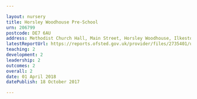```yaml
---

layout: nursery
title: Horsley Woodhouse Pre-School
urn: 206799
postcode: DE7 6AU
address: Methodist Church Hall, Main Street, Horsley Woodhouse, Ilkeston, Derbyshire, DE7 6AU
latestReportUrl: https://reports.ofsted.gov.uk/provider/files/2735401/urn/206799.pdf
teaching: 2
development: 2
leadership: 2
outcomes: 2
overall: 2
date: 01 April 2018 
datePublish: 18 October 2017

---
```

